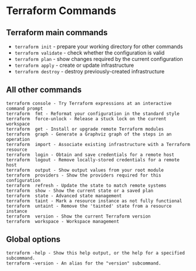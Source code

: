 # Terraform Commands

## Terraform main commands

- `terraform init` - prepare your working directory for other commands
- `terraform validate` - check whether the configuration is valid
- `terraform plan` - show changes required by the current configuration
- `terraform apply` - create or update infrastructure
- `terraform destroy` - destroy previously-created infrastructure

## All other commands

```
terraform console - Try Terraform expressions at an interactive command prompt
terraform  fmt - Reformat your configuration in the standard style
terraform  force-unlock - Release a stuck lock on the current workspace
terraform  get - Install or upgrade remote Terraform modules
terraform  graph - Generate a Graphviz graph of the steps in an operation
terraform  import - Associate existing infrastructure with a Terraform resource
terraform  login - Obtain and save credentials for a remote host
terraform  logout - Remove locally-stored credentials for a remote host
terraform  output - Show output values from your root module
terraform  providers - Show the providers required for this configuration
terraform  refresh - Update the state to match remote systems
terraform  show - Show the current state or a saved plan
terraform  state - Advanced state management
terraform  taint - Mark a resource instance as not fully functional
terraform  untaint - Remove the 'tainted' state from a resource instance
terraform  version - Show the current Terraform version
terraform  workspace - Workspace management
```

## Global options

```
terraform -help - Show this help output, or the help for a specified subcommand.
terraform -version - An alias for the "version" subcommand.
```